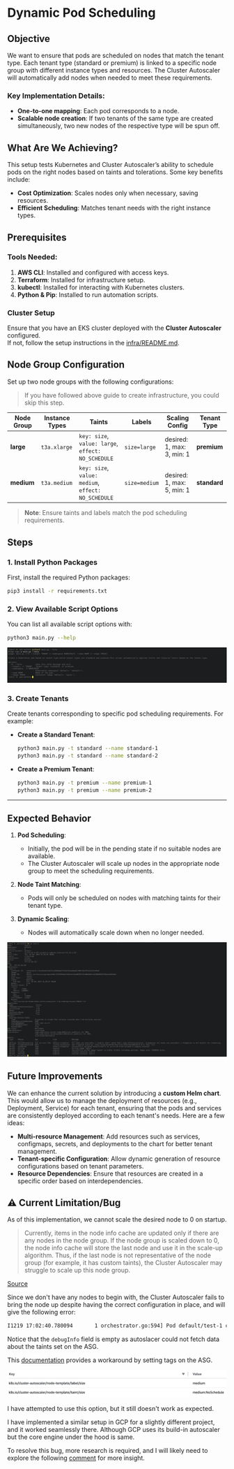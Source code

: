 # Dynamic Pod Scheduling 

## Objective  

We want to ensure that pods are scheduled on nodes that match the tenant type. Each tenant type (standard or premium) is linked to a specific node group with different instance types and resources. The Cluster Autoscaler will automatically add nodes when needed to meet these requirements.

### Key Implementation Details:  
- **One-to-one mapping**: Each pod corresponds to a node.  
- **Scalable node creation**: If two tenants of the same type are created simultaneously, two new nodes of the respective type will be spun off.

## What Are We Achieving?  

This setup tests Kubernetes and Cluster Autoscaler’s ability to schedule pods on the right nodes based on taints and tolerations. Some key benefits include:  
- **Cost Optimization**: Scales nodes only when necessary, saving resources.  
- **Efficient Scheduling**: Matches tenant needs with the right instance types.

## Prerequisites  

### Tools Needed:  

1. **AWS CLI**: Installed and configured with access keys.  
2. **Terraform**: Installed for infrastructure setup.  
3. **kubectl**: Installed for interacting with Kubernetes clusters.  
4. **Python & Pip**: Installed to run automation scripts.  

### Cluster Setup  

Ensure that you have an EKS cluster deployed with the **Cluster Autoscaler** configured.  
If not, follow the setup instructions in the [infra/README.md](./infra/README.md).

## Node Group Configuration  

Set up two node groups with the following configurations:  

> If you have followed above guide to create infrastructure, you could skip this step.

| **Node Group** | **Instance Types** | **Taints**                                 | **Labels**      | **Scaling Config**                  | **Tenant Type**  |  
|----------------|--------------------|--------------------------------------------|-----------------|-------------------------------------|------------------|  
| **large**      | `t3a.xlarge`       | `key: size`, `value: large`, `effect: NO_SCHEDULE` | `size=large`    | desired: 1, max: 3, min: 1         | **premium**      |  
| **medium**     | `t3a.medium`       | `key: size`, `value: medium`, `effect: NO_SCHEDULE` | `size=medium`   | desired: 1, max: 5, min: 1         | **standard**     |

> **Note**: Ensure taints and labels match the pod scheduling requirements.

## Steps  

### 1. Install Python Packages  

First, install the required Python packages:  
```bash  
pip3 install -r requirements.txt  
```  

### 2. View Available Script Options  

You can list all available script options with:  
```bash  
python3 main.py --help  
```  
![--help](./images/help.png)

### 3. Create Tenants  

Create tenants corresponding to specific pod scheduling requirements. For example:

- **Create a Standard Tenant**:  
  ```bash  
  python3 main.py -t standard --name standard-1  
  python3 main.py -t standard --name standard-2  
  ```  

- **Create a Premium Tenant**:  
  ```bash  
  python3 main.py -t premium --name premium-1     
  python3 main.py -t premium --name premium-2     
  ```  

---

## Expected Behavior  

1. **Pod Scheduling**:  
   - Initially, the pod will be in the pending state if no suitable nodes are available.  
   - The Cluster Autoscaler will scale up nodes in the appropriate node group to meet the scheduling requirements.  

2. **Node Taint Matching**:  
   - Pods will only be scheduled on nodes with matching taints for their tenant type.  

3. **Dynamic Scaling**:  
   - Nodes will automatically scale down when no longer needed. 

![expected](./images/expected.png)

## Future Improvements  

We can enhance the current solution by introducing a **custom Helm chart**. This would allow us to manage the deployment of resources (e.g., Deployment, Service) for each tenant, ensuring that the pods and services are consistently deployed according to each tenant's needs. Here are a few ideas:

- **Multi-resource Management**: Add resources such as services, configmaps, secrets, and deployments to the chart for better tenant management.  
- **Tenant-specific Configuration**: Allow dynamic generation of resource configurations based on tenant parameters.  
- **Resource Dependencies**: Ensure that resources are created in a specific order based on interdependencies.

## ⚠️ Current Limitation/Bug

As of this implementation, we cannot scale the desired node to 0 on startup.

> Currently, items in the node info cache are updated only if there are any nodes in the node group. If the node group is scaled down to 0, the node info cache will store the last node and use it in the scale-up algorithm. Thus, if the last node is not representative of the node group (for example, it has custom taints), the Cluster Autoscaler may struggle to scale up this node group.

[Source](https://github.com/kubernetes/autoscaler/pull/4669)

Since we don't have any nodes to begin with, the Cluster Autoscaler fails to bring the node up despite having the correct configuration in place, and will give the following error:

```sh
I1219 17:02:40.780094       1 orchestrator.go:594] Pod default/test-1 can't be scheduled on eks-large-56c9efb8-09b4-a2a8-50c7-7a370d197f3a, predicate checking error: node(s) didn't match Pod's node affinity/selector; predicateName=NodeAffinity; reasons: node(s) didn't match Pod's node affinity/selector; debugInfo=
```

Notice that the `debugInfo` field is empty as autoslacer could not fetch data about the taints set on the ASG.

This [documentation](https://github.com/kubernetes/autoscaler/blob/master/cluster-autoscaler/cloudprovider/aws/README.md#auto-discovery-setup) provides a workaround by setting tags on the ASG.

![tags](./images/tags.png)

I have attempted to use this option, but it still doesn't work as expected. 

I have implemented a similar setup in GCP for a slightly different project, and it worked seamlessly there. Although GCP uses its build-in autoscaler but the core engine under the hood is same.

To resolve this bug, more research is required, and I will likely need to explore the following [comment](https://github.com/kubernetes/autoscaler/issues/5718#issuecomment-1529956530) for more insight.